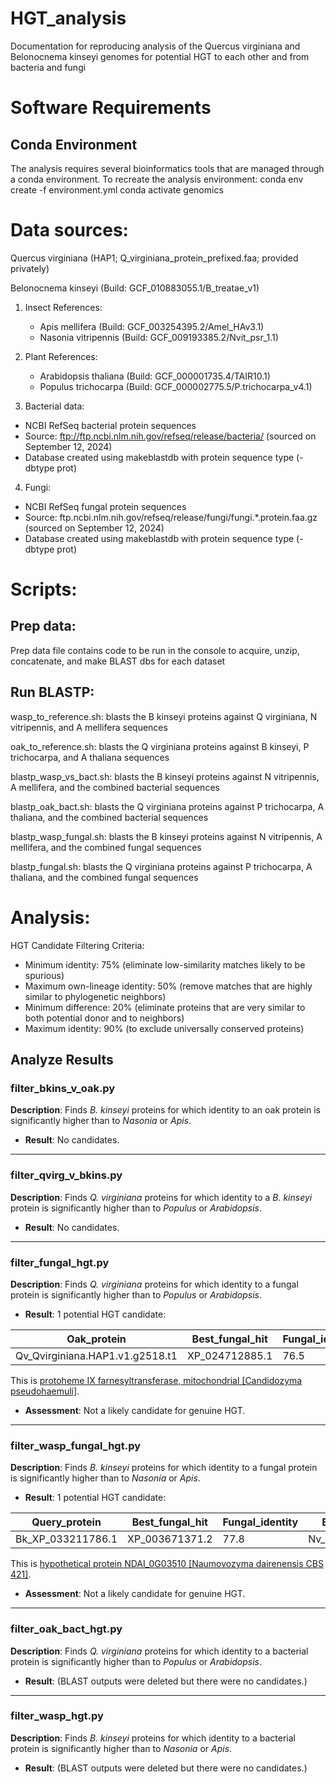 # HGT_analysis
Documentation for reproducing analysis of the Quercus virginiana and Belonocnema kinseyi genomes for potential HGT to each other and from bacteria and fungi


# Software Requirements
## Conda Environment
The analysis requires several bioinformatics tools that are managed through a conda environment. To recreate the analysis environment:
conda env create -f environment.yml
conda activate genomics

# Data sources: 

Quercus virginiana (HAP1; Q_virginiana_protein_prefixed.faa; provided privately)

Belonocnema kinseyi (Build: GCF_010883055.1/B_treatae_v1)
1. Insect References:
   - Apis mellifera (Build: GCF_003254395.2/Amel_HAv3.1)
   - Nasonia vitripennis (Build: GCF_009193385.2/Nvit_psr_1.1)
2. Plant References:
   - Arabidopsis thaliana (Build: GCF_000001735.4/TAIR10.1)
   - Populus trichocarpa (Build: GCF_000002775.5/P.trichocarpa_v4.1)

3. Bacterial data:
- NCBI RefSeq bacterial protein sequences
- Source: ftp://ftp.ncbi.nlm.nih.gov/refseq/release/bacteria/ (sourced on September 12, 2024)
- Database created using makeblastdb with protein sequence type (-dbtype prot)


  
4. Fungi:
- NCBI RefSeq fungal protein sequences
- Source: ftp.ncbi.nlm.nih.gov/refseq/release/fungi/fungi.*.protein.faa.gz (sourced on September 12, 2024)
- Database created using makeblastdb with protein sequence type (-dbtype prot)

# Scripts: 

## Prep data:
Prep data file contains code to be run in the console to acquire, unzip, concatenate, and make BLAST dbs for each dataset

## Run BLASTP:
wasp_to_reference.sh:
blasts the B kinseyi proteins against Q virginiana, N vitripennis, and A mellifera sequences

oak_to_reference.sh:
blasts the Q virginiana proteins against B kinseyi, P trichocarpa, and A thaliana sequences

blastp_wasp_vs_bact.sh:
blasts the B kinseyi proteins against N vitripennis, A mellifera, and the combined bacterial sequences

blastp_oak_bact.sh:
blasts the Q virginiana proteins against P trichocarpa, A thaliana, and the combined bacterial sequences

blastp_wasp_fungal.sh: 
blasts the B kinseyi proteins against N vitripennis, A mellifera, and the combined fungal sequences

blastp_fungal.sh:
blasts the Q virginiana proteins against P trichocarpa, A thaliana, and the combined fungal sequences

# Analysis:

HGT Candidate Filtering Criteria:
- Minimum identity: 75% (eliminate low-similarity matches likely to be spurious)
- Maximum own-lineage identity: 50% (remove matches that are highly similar to phylogenetic neighbors)
- Minimum difference: 20% (eliminate proteins that are very similar to both potential donor and to neighbors)
- Maximum identity: 90% (to exclude universally conserved proteins)

## Analyze Results

### filter_bkins_v_oak.py
**Description**: Finds *B. kinseyi* proteins for which identity to an oak protein is significantly higher than to *Nasonia* or *Apis*.

- **Result**: No candidates.

---

### filter_qvirg_v_bkins.py
**Description**: Finds *Q. virginiana* proteins for which identity to a *B. kinseyi* protein is significantly higher than to *Populus* or *Arabidopsis*.

- **Result**: No candidates.

---

### filter_fungal_hgt.py
**Description**: Finds *Q. virginiana* proteins for which identity to a fungal protein is significantly higher than to *Populus* or *Arabidopsis*.

- **Result**: 1 potential HGT candidate:

| Oak_protein                            | Best_fungal_hit      | Fungal_identity | Best_plant_hit           | Plant_identity | Difference |
|----------------------------------------|----------------------|-----------------|--------------------------|----------------|------------|
| Qv_Qvirginiana.HAP1.v1.g2518.t1       | XP_024712885.1       | 76.5            | Pt_XP_052308549.1        | 42.2           | 34.2       |

This is [protoheme IX farnesyltransferase, mitochondrial [Candidozyma pseudohaemuli]](https://www.ncbi.nlm.nih.gov/protein/XP_024712885.1/).

- **Assessment**: Not a likely candidate for genuine HGT.

---

### filter_wasp_fungal_hgt.py
**Description**: Finds *B. kinseyi* proteins for which identity to a fungal protein is significantly higher than to *Nasonia* or *Apis*.

- **Result**: 1 potential HGT candidate:

| Query_protein           | Best_fungal_hit      | Fungal_identity | Best_insect_hit       | Insect_identity | Difference |
|--------------------------|----------------------|-----------------|-----------------------|-----------------|------------|
| Bk_XP_033211786.1       | XP_003671371.2       | 77.8            | Nv_XP_031779649.1     | 48.1            | 29.7       |

This is [hypothetical protein NDAI_0G03510 [Naumovozyma dairenensis CBS 421]](https://www.ncbi.nlm.nih.gov/protein/XP_003671371.2/).

- **Assessment**: Not a likely candidate for genuine HGT.

---

### filter_oak_bact_hgt.py
**Description**: Finds *Q. virginiana* proteins for which identity to a bacterial protein is significantly higher than to *Populus* or *Arabidopsis*.

- **Result**: (BLAST outputs were deleted but there were no candidates.)

---

### filter_wasp_hgt.py
**Description**: Finds *B. kinseyi* proteins for which identity to a bacterial protein is significantly higher than to *Nasonia* or *Apis*.

- **Result**: (BLAST outputs were deleted but there were no candidates.)
